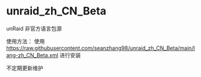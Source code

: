 # unraid_zh_CN_Beta

unRaid 非官方语言包源

使用方法：
使用 https://raw.githubusercontent.com/seanzhang98/unraid_zh_CN_Beta/main/lang-zh_CN_Beta.xml 进行安装

不定期更新维护
